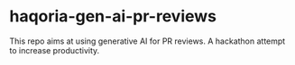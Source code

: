 # haqoria-gen-ai-pr-reviews

This repo aims at using generative AI for PR reviews. A hackathon attempt to increase productivity.
